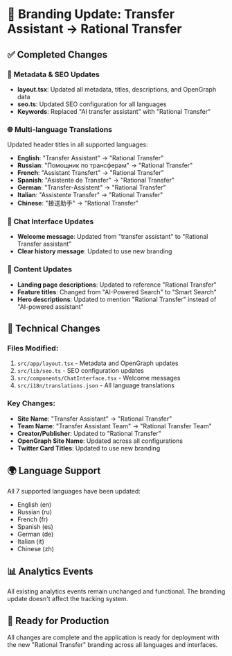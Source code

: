 # 🚀 Branding Update: Transfer Assistant → Rational Transfer

## ✅ Completed Changes

### 📝 **Metadata & SEO Updates**
- **layout.tsx**: Updated all metadata, titles, descriptions, and OpenGraph data
- **seo.ts**: Updated SEO configuration for all languages
- **Keywords**: Replaced "AI transfer assistant" with "Rational Transfer"

### 🌐 **Multi-language Translations**
Updated header titles in all supported languages:
- **English**: "Transfer Assistant" → "Rational Transfer"
- **Russian**: "Помощник по трансферам" → "Rational Transfer"
- **French**: "Assistant Transfert" → "Rational Transfer"
- **Spanish**: "Asistente de Transfer" → "Rational Transfer"
- **German**: "Transfer-Assistent" → "Rational Transfer"
- **Italian**: "Assistente Transfer" → "Rational Transfer"
- **Chinese**: "接送助手" → "Rational Transfer"

### 💬 **Chat Interface Updates**
- **Welcome message**: Updated from "transfer assistant" to "Rational Transfer assistant"
- **Clear history message**: Updated to use new branding

### 🎯 **Content Updates**
- **Landing page descriptions**: Updated to reference "Rational Transfer"
- **Feature titles**: Changed from "AI-Powered Search" to "Smart Search"
- **Hero descriptions**: Updated to mention "Rational Transfer" instead of "AI-powered assistant"

## 🔧 **Technical Changes**

### Files Modified:
1. `src/app/layout.tsx` - Metadata and OpenGraph updates
2. `src/lib/seo.ts` - SEO configuration updates
3. `src/components/ChatInterface.tsx` - Welcome messages
4. `src/i18n/translations.json` - All language translations

### Key Changes:
- **Site Name**: "Transfer Assistant" → "Rational Transfer"
- **Team Name**: "Transfer Assistant Team" → "Rational Transfer Team"
- **Creator/Publisher**: Updated to "Rational Transfer"
- **OpenGraph Site Name**: Updated across all configurations
- **Twitter Card Titles**: Updated to use new branding

## 🌍 **Language Support**
All 7 supported languages have been updated:
- English (en)
- Russian (ru) 
- French (fr)
- Spanish (es)
- German (de)
- Italian (it)
- Chinese (zh)

## 📊 **Analytics Events**
All existing analytics events remain unchanged and functional. The branding update doesn't affect the tracking system.

## 🚀 **Ready for Production**
All changes are complete and the application is ready for deployment with the new "Rational Transfer" branding across all languages and interfaces.
